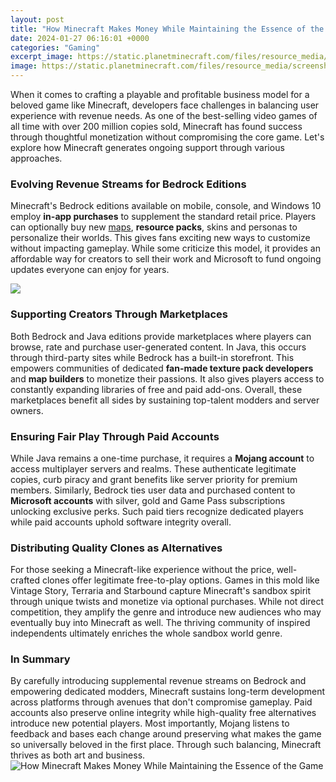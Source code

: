 ```yaml
---
layout: post
title: "How Minecraft Makes Money While Maintaining the Essence of the Game"
date: 2024-01-27 06:16:01 +0000
categories: "Gaming"
excerpt_image: https://static.planetminecraft.com/files/resource_media/screenshot/1818/make-money-from-minecraft-1525460228_lrg.jpg
image: https://static.planetminecraft.com/files/resource_media/screenshot/1818/make-money-from-minecraft-1525460228_lrg.jpg
---
```


When it comes to crafting a playable and profitable business model for a beloved game like Minecraft, developers face challenges in balancing user experience with revenue needs. As one of the best-selling video games of all time with over 200 million copies sold, Minecraft has found success through thoughtful monetization without compromising the core game. Let's explore how Minecraft generates ongoing support through various approaches.
### Evolving Revenue Streams for Bedrock Editions  
Minecraft's Bedrock editions available on mobile, console, and Windows 10 employ **in-app purchases** to supplement the standard retail price. Players can optionally buy new [maps](https://store.fi.io.vn/women-happy-halloween-shirts-pug-dog-happy-hallothanksmas-1), **resource packs**, skins and personas to personalize their worlds. This gives fans exciting new ways to customize without impacting gameplay. While some criticize this model, it provides an affordable way for creators to sell their work and Microsoft to fund ongoing updates everyone can enjoy for years.

![](https://i.ytimg.com/vi/A0JHZfLZ304/maxresdefault.jpg)
### Supporting Creators Through Marketplaces
Both Bedrock and Java editions provide marketplaces where players can browse, rate and purchase user-generated content. In Java, this occurs through third-party sites while Bedrock has a built-in storefront. This empowers communities of dedicated **fan-made texture pack developers** and **map builders** to monetize their passions. It also gives players access to constantly expanding libraries of free and paid add-ons. Overall, these marketplaces benefit all sides by sustaining top-talent modders and server owners.  
### Ensuring Fair Play Through Paid Accounts 
While Java remains a one-time purchase, it requires a **Mojang account** to access multiplayer servers and realms. These authenticate legitimate copies, curb piracy and grant benefits like server priority for premium members. Similarly, Bedrock ties user data and purchased content to **Microsoft accounts** with silver, gold and Game Pass subscriptions unlocking exclusive perks. Such paid tiers recognize dedicated players while paid accounts uphold software integrity overall.
### Distributing Quality Clones as Alternatives
For those seeking a Minecraft-like experience without the price, well-crafted clones offer legitimate free-to-play options. Games in this mold like Vintage Story, Terraria and Starbound capture Minecraft's sandbox spirit through unique twists and monetize via optional purchases. While not direct competition, they amplify the genre and introduce new audiences who may eventually buy into Minecraft as well. The thriving community of inspired independents ultimately enriches the whole sandbox world genre.
### In Summary 
By carefully introducing supplemental revenue streams on Bedrock and empowering dedicated modders, Minecraft sustains long-term development across platforms through avenues that don't compromise gameplay. Paid accounts also preserve online integrity while high-quality free alternatives introduce new potential players. Most importantly, Mojang listens to feedback and bases each change around preserving what makes the game so universally beloved in the first place. Through such balancing, Minecraft thrives as both art and business.
![How Minecraft Makes Money While Maintaining the Essence of the Game](https://static.planetminecraft.com/files/resource_media/screenshot/1818/make-money-from-minecraft-1525460228_lrg.jpg)